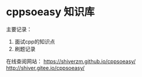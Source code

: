 # cppsoeasy 知识库 

主要记录：

1. 面试cpp的知识点
2. 刷题记录



在线查阅网站：
https://shiverzm.github.io/cppsoeasy/
http://shiver.gitee.io/cppsoeasy/
